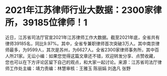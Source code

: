# 2021年江苏律师行业大数据：2300家律所，39185位律师！1

近日，江苏省司法厅官宣2021年江苏律师工作大数据。截至2021年底，全省共有律师39185名，同比9.97%。其中，全省专兼职律师首次突破3万人。其中南京律师最多，为9599人，其次是苏州，为6627人。全省2300家律师事务所，其中百人所21家。无讼小编：如果您觉得这篇文章还不错，欢迎转发分享、点赞收藏，您也可以在下方评论区留下自己的观点，和大家一起讨论。来源：江苏省司法厅律师工作处主编：靖力责编：林慧审核：王雅玉 陈丽娟 刘逸凡 张野

